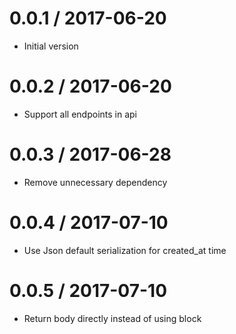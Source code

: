 
0.0.1 / 2017-06-20
==================

  * Initial version

0.0.2 / 2017-06-20
==================

  * Support all endpoints in api

0.0.3 / 2017-06-28
==================

  * Remove unnecessary dependency

0.0.4 / 2017-07-10
==================

  * Use Json default serialization for created_at time

0.0.5 / 2017-07-10
==================

  * Return body directly instead of using block
